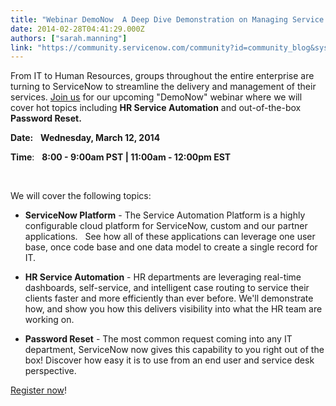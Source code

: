 ```yaml
---
title: "Webinar DemoNow  A Deep Dive Demonstration on Managing Service Relationships within IT and Across the Enterprise"
date: 2014-02-28T04:41:29.000Z
authors: ["sarah.manning"]
link: "https://community.servicenow.com/community?id=community_blog&sys_id=181d6ea5dbd0dbc01dcaf3231f9619ed"
---
```

<p class="p1">From IT to Human Resources, groups throughout the entire enterprise are turning to ServiceNow to streamline the delivery and management of their services. <a title="fo.servicenow.com/LP=2214" href="http://info.servicenow.com/LP=2214">Join us</a> for our upcoming "DemoNow" webinar where we will cover hot topics including <strong>HR Service Automation</strong> and out-of-the-box <strong>Password Reset.</strong></p><p class="p2"></p><p class="p1"><strong>Date:</strong>   <strong>Wednesday, March 12, 2014</strong></p><p class="p1"><strong>Time</strong>:   <strong>8:00 - 9:00am PST | 11:00am - 12:00pm EST</strong></p><p class="p1"><strong><br/></strong></p><p class="p2"></p><p class="p1">We will cover the following topics:</p><p class="p1"></p><ul><li><strong>ServiceNow Platform</strong> - The Service Automation Platform is a highly configurable cloud platform for ServiceNow, custom and our partner applications.   See how all of these applications can leverage one user base, once code base and one data model to create a single record for IT.</li></ul><p></p><ul><li><strong>HR Service Automation</strong> - HR departments are leveraging real-time dashboards, self-service, and intelligent case routing to service their clients faster and more efficiently than ever before. We'll demonstrate how, and show you how this delivers visibility into what the HR team are working on.</li></ul><p></p><ul><li><strong>Password Reset</strong> - The most common request coming into any IT department, ServiceNow now gives this capability to you right out of the box! Discover how easy it is to use from an end user and service desk perspective.</li></ul><p></p><p><a title="fo.servicenow.com/LP=2214" href="http://info.servicenow.com/LP=2214">Register now</a>!</p>